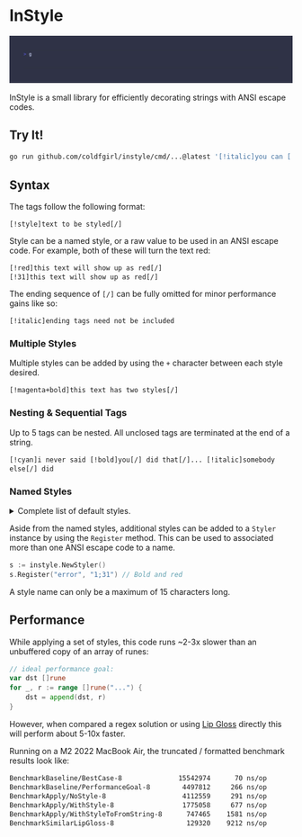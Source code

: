 # InStyle

![demo.gif](demo.gif)

InStyle is a small library for efficiently decorating strings with ANSI escape codes.

## Try It!

```sh
go run github.com/coldfgirl/instyle/cmd/...@latest '[!italic]you can [!cyan]style[/] text with [!bold+magenta]InStyle[/]!!!'
```

## Syntax

The tags follow the following format:

```
[!style]text to be styled[/]
```

Style can be a named style, or a raw value to be used in an ANSI escape code.
For example, both of these will turn the text red:

```
[!red]this text will show up as red[/]
[!31]this text will show up as red[/]
```

The ending sequence of `[/]` can be fully omitted for minor performance gains like so:

```
[!italic]ending tags need not be included
```

### Multiple Styles

Multiple styles can be added by using the `+` character between each style desired.

```
[!magenta+bold]this text has two styles[/]
```

### Nesting & Sequential Tags

Up to 5 tags can be nested.
All unclosed tags are terminated at the end of a string.

```
[!cyan]i never said [!bold]you[/] did that[/]... [!italic]somebody else[/] did
```

### Named Styles

<details>

<summary>Complete list of default styles.</summary>

#### Text Styling

- `plain`
- `reset`
- `bold`
- `faint`
- `italic`
- `underline`
- `blink`
- `strike`

#### Basic Colors

- `black`
- `red`
- `green`
- `yellow`
- `blue`
- `magenta`
- `cyan`
- `white`
- `default`

#### Basic Backgrounds

- `bg-black`
- `bg-red`
- `bg-green`
- `bg-yellow`
- `bg-blue`
- `bg-magenta`
- `bg-cyan`
- `bg-white`
- `bg-default`

#### Light Colors

- `light-black`
- `light-red`
- `light-green`
- `light-yellow`
- `light-blue`
- `light-magenta`
- `light-cyan`
- `light-white`

#### Light Backgrounds

- `bg-light-black`
- `bg-light-red`
- `bg-light-green`
- `bg-light-yellow`
- `bg-light-blue`
- `bg-light-magenta`
- `bg-light-cyan`
- `bg-light-white`

</details>

Aside from the named styles, additional styles can be added to a `Styler` instance by using the `Register` method.
This can be used to associated more than one ANSI escape code to a name.

```go
s := instyle.NewStyler()
s.Register("error", "1;31") // Bold and red
```

A style name can only be a maximum of 15 characters long.

## Performance

While applying a set of styles, this code runs ~2-3x slower than an unbuffered copy of an array of runes:

```go
// ideal performance goal:
var dst []rune
for _, r := range []rune("...") {
    dst = append(dst, r)
}
```

However, when compared a regex solution or using [Lip Gloss](https://github.com/charmbracelet/lipgloss) directly this will perform about 5-10x faster.

Running on a M2 2022 MacBook Air, the truncated / formatted benchmark results look like:

```
BenchmarkBaseline/BestCase-8              15542974      70 ns/op
BenchmarkBaseline/PerformanceGoal-8        4497812     266 ns/op
BenchmarkApply/NoStyle-8                   4112559     291 ns/op
BenchmarkApply/WithStyle-8                 1775058     677 ns/op
BenchmarkApply/WithStyleToFromString-8      747465    1581 ns/op
BenchmarkSimilarLipGloss-8                  129320    9212 ns/op
```
